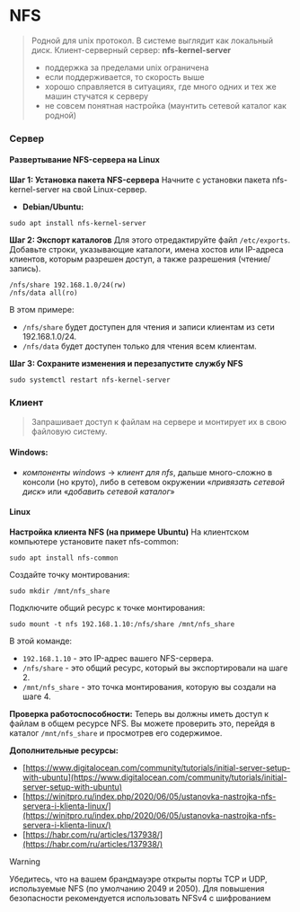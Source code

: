   

# NFS

> Родной для unix протокол. В системе выглядит как локальный диск. Клиент-серверный
> сервер: **nfs-kernel-server**
> - поддержка за пределами unix ограничена
> - если поддерживается, то скорость выше
> - хорошо справляется в ситуациях, где много одних и тех же машин стучатся к серверу
> - не совсем понятная настройка (маунтить сетевой каталог как родной)

### Сервер
#### Развертывание NFS-сервера на Linux

**Шаг 1: Установка пакета NFS-сервера**
Начните с установки пакета nfs-kernel-server на свой Linux-сервер. 
- **Debian/Ubuntu:**
```
sudo apt install nfs-kernel-server
```

**Шаг 2: Экспорт каталогов**
Для этого отредактируйте файл `/etc/exports`. Добавьте строки, указывающие каталоги, имена хостов или IP-адреса клиентов, которым разрешен доступ, а также разрешения (чтение/запись).
```
/nfs/share 192.168.1.0/24(rw)
/nfs/data all(ro)
```
В этом примере:
- `/nfs/share` будет доступен для чтения и записи клиентам из сети 192.168.1.0/24.
- `/nfs/data` будет доступен только для чтения всем клиентам.

**Шаг 3: Сохраните изменения и перезапустите службу NFS**
```
sudo systemctl restart nfs-kernel-server
```



### Клиент
> Запрашивает доступ к файлам на сервере и монтирует их в свою файловую систему.
#### Windows: 
- *компоненты windows* -> *клиент для nfs*, дальше много-сложно в консоли (но круто), либо в сетевом окружении «*привязать сетевой диск*» или «*добавить сетевой каталог*»

#### Linux
**Настройка клиента NFS (на примере Ubuntu)**
На клиентском компьютере установите пакет nfs-common:
```
sudo apt install nfs-common
```
Создайте точку монтирования:
```
sudo mkdir /mnt/nfs_share
```
Подключите общий ресурс к точке монтирования:
```
sudo mount -t nfs 192.168.1.10:/nfs/share /mnt/nfs_share
```

В этой команде:
- `192.168.1.10` - это IP-адрес вашего NFS-сервера.
- `/nfs/share` - это общий ресурс, который вы экспортировали на шаге 2.
- `/mnt/nfs_share` - это точка монтирования, которую вы создали на шаге 4.

**Проверка работоспособности:**
Теперь вы должны иметь доступ к файлам в общем ресурсе NFS. Вы можете проверить это, перейдя в каталог `/mnt/nfs_share` и просмотрев его содержимое.

**Дополнительные ресурсы:**
- [https://www.digitalocean.com/community/tutorials/initial-server-setup-with-ubuntu](https://www.digitalocean.com/community/tutorials/initial-server-setup-with-ubuntu)
- [https://winitpro.ru/index.php/2020/06/05/ustanovka-nastrojka-nfs-servera-i-klienta-linux/](https://winitpro.ru/index.php/2020/06/05/ustanovka-nastrojka-nfs-servera-i-klienta-linux/)
- [https://habr.com/ru/articles/137938/](https://habr.com/ru/articles/137938/)

>[!warning]
Убедитесь, что на вашем брандмауэре открыты порты TCP и UDP, используемые NFS (по умолчанию 2049 и 2050).
Для повышения безопасности рекомендуется использовать NFSv4 с шифрованием